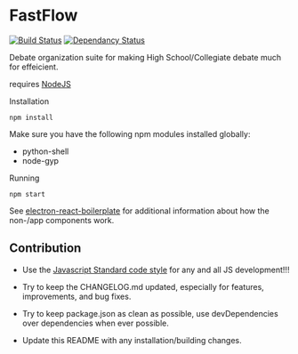 # FastFlow
[![Build Status](https://travis-ci.org/Zarkoix/FastFlow.svg?branch=master)](https://travis-ci.org/Zarkoix/FastFlow)
[![Dependancy Status](https://david-dm.org/Zarkoix/FastFlow.svg)](https://david-dm.org)

Debate organization suite for making High School/Collegiate debate much for effeicient.

requires [NodeJS](https://nodejs.org/en/)

Installation

    npm install
    
Make sure you have the following npm modules installed globally:

* python-shell
* node-gyp

Running

    npm start

See [electron-react-boilerplate](https://github.com/chentsulin/electron-react-boilerplate) for additional information about how the non-/app components work.

## Contribution

* Use the [Javascript Standard code style](https://github.com/feross/standard) for any and all JS development!!!

* Try to keep the CHANGELOG.md updated, especially for features, improvements, and bug fixes.

* Try to keep package.json as clean as possible, use devDependencies over dependencies when ever possible.

* Update this README with any installation/building changes. 
